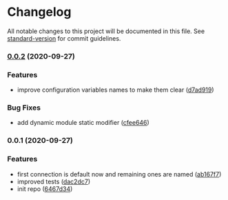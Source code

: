 # Changelog

All notable changes to this project will be documented in this file. See [standard-version](https://github.com/conventional-changelog/standard-version) for commit guidelines.

### [0.0.2](https://github.com/nsourcery/databases/compare/v0.0.1...v0.0.2) (2020-09-27)


### Features

* improve configuration variables names to make them clear ([d7ad919](https://github.com/nsourcery/databases/commit/d7ad919f4f119e6e04caae35f872d31858f85ee8))


### Bug Fixes

* add dynamic module static modifier ([cfee646](https://github.com/nsourcery/databases/commit/cfee646ff404ed7aea5638dd0e8f3b6e7d3a75a1))

### 0.0.1 (2020-09-27)


### Features

* first connection is default now and remaining ones are named ([ab167f7](https://github.com/nsourcery/databases/commit/ab167f79679c664c187f12be63fc3e94600e9784))
* improved tests ([dac2dc7](https://github.com/nsourcery/databases/commit/dac2dc7ab6ddd16fb6e55b27d76100c953e646a5))
* init repo ([6467d34](https://github.com/nsourcery/databases/commit/6467d34792dd1c7042364505d4ea79723c8390ea))
